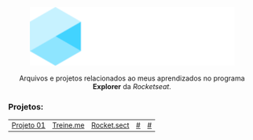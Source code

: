 <p align="center"><img height="120" src="./.github/explorer-logo.svg"></p>
<p align="center">Arquivos e projetos relacionados ao meus aprendizados no programa <strong>Explorer</strong> da <i>Rocketseat</i>.</p>

### Projetos:
<table>
<tbody>
    <tr>
        <td><a target="_blank" href="https://luizfranzon.github.io/explorer/Projetos/Projeto-01/">Projeto 01</a></td>
        <td><a target="_blank" href="https://luizfranzon.github.io/explorer/Projetos/Projeto-02/">Treine.me</a></td>
        <td><a target="_blank" href="https://luizfranzon.github.io/explorer/Projetos/Projeto-03/">Rocket.sect</a></td>
        <td><a target="_blank" href="#">#</a></td>
        <td><a target="_blank" href="#">#</a></td>
    </tr>
</tbody>
</table>
